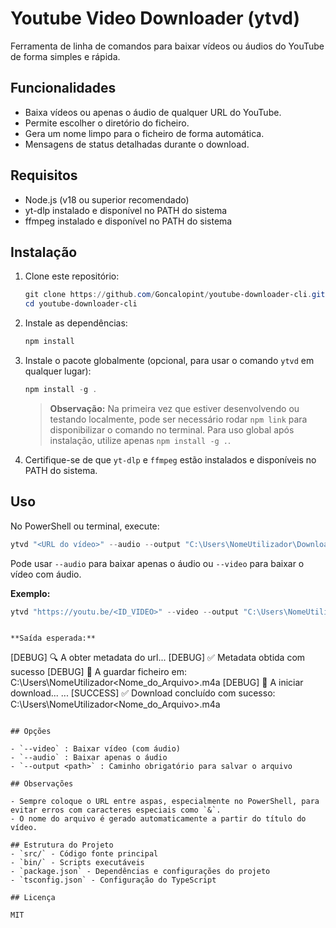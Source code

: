 
# Youtube Video Downloader (ytvd)

Ferramenta de linha de comandos para baixar vídeos ou áudios do YouTube de forma simples e rápida.

## Funcionalidades

- Baixa vídeos ou apenas o áudio de qualquer URL do YouTube.
- Permite escolher o diretório do ficheiro.
- Gera um nome limpo para o ficheiro de forma automática.
- Mensagens de status detalhadas durante o download.

## Requisitos

- Node.js (v18 ou superior recomendado)
- yt-dlp instalado e disponível no PATH do sistema
- ffmpeg instalado e disponível no PATH do sistema

## Instalação

1. Clone este repositório:
	```powershell
	git clone https://github.com/Goncalopint/youtube-downloader-cli.git
	cd youtube-downloader-cli
	```

2. Instale as dependências:
	```powershell
	npm install
	```


3. Instale o pacote globalmente (opcional, para usar o comando `ytvd` em qualquer lugar):
	```powershell
	npm install -g .
	```
    > **Observação:** Na primeira vez que estiver desenvolvendo ou testando localmente, pode ser necessário rodar `npm link` para disponibilizar o comando no terminal. Para uso global após instalação, utilize apenas `npm install -g .`.

4. Certifique-se de que `yt-dlp` e `ffmpeg` estão instalados e disponíveis no PATH do sistema.

## Uso

No PowerShell ou terminal, execute:

```powershell
ytvd "<URL do vídeo>" --audio --output "C:\Users\NomeUtilizador\Downloads"
```

Pode usar `--audio` para baixar apenas o áudio ou `--video` para baixar o vídeo com áudio.

**Exemplo:**

```powershell
ytvd "https://youtu.be/<ID_VIDEO>" --video --output "C:\Users\NomeUtilizador"
```
```

**Saída esperada:**
```
[DEBUG] 🔍 A obter metadata do url...
[DEBUG] ✅ Metadata obtida com sucesso
[DEBUG] 🚀 A guardar ficheiro em: C:\Users\NomeUtilizador\<Nome_do_Arquivo>.m4a
[DEBUG] 🚀 A iniciar download...
...
[SUCCESS] ✅ Download concluído com sucesso: C:\Users\NomeUtilizador\<Nome_do_Arquivo>.m4a
```

## Opções

- `--video` : Baixar vídeo (com áudio)
- `--audio` : Baixar apenas o áudio
- `--output <path>` : Caminho obrigatório para salvar o arquivo

## Observações

- Sempre coloque o URL entre aspas, especialmente no PowerShell, para evitar erros com caracteres especiais como `&`.
- O nome do arquivo é gerado automaticamente a partir do título do vídeo.

## Estrutura do Projeto
- `src/` - Código fonte principal
- `bin/` - Scripts executáveis
- `package.json` - Dependências e configurações do projeto
- `tsconfig.json` - Configuração do TypeScript

## Licença

MIT
